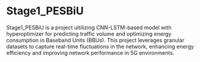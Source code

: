 # Stage1_PESBiU
Stage1_PESBiU is a project ultilizing CNN-LSTM-based model with hyperoptimizer for predicting traffic volume and optimizing energy consumption in Baseband Units (BBUs). This project leverages granular datasets to capture real-time fluctuations in the network, enhancing energy efficiency and improving network performance in 5G environments.
